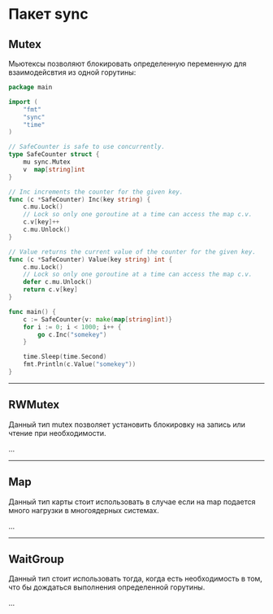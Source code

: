 # Пакет sync

## Mutex

Мьютексы позволяют блокировать определенную переменную для взаимодейсвтия из одной горутины:

```go
package main

import (
	"fmt"
	"sync"
	"time"
)

// SafeCounter is safe to use concurrently.
type SafeCounter struct {
	mu sync.Mutex
	v  map[string]int
}

// Inc increments the counter for the given key.
func (c *SafeCounter) Inc(key string) {
	c.mu.Lock()
	// Lock so only one goroutine at a time can access the map c.v.
	c.v[key]++
	c.mu.Unlock()
}

// Value returns the current value of the counter for the given key.
func (c *SafeCounter) Value(key string) int {
	c.mu.Lock()
	// Lock so only one goroutine at a time can access the map c.v.
	defer c.mu.Unlock()
	return c.v[key]
}

func main() {
	c := SafeCounter{v: make(map[string]int)}
	for i := 0; i < 1000; i++ {
		go c.Inc("somekey")
	}

	time.Sleep(time.Second)
	fmt.Println(c.Value("somekey"))
}

```

---

## RWMutex

Данный тип mutex позволяет установить блокировку на запись или чтение при необходимости.

...

---

## Map

Данный тип карты стоит использовать в случае если на map подается много нагрузки в многоядерных системах.

...

---

## WaitGroup

Данный тип стоит использовать тогда, когда есть необходимость в том, что бы дождаться выполнения определенной горутины.

...
